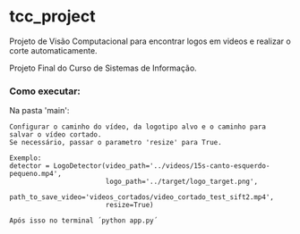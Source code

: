 # tcc_project

Projeto de Visão Computacional para encontrar logos em videos e realizar o corte automaticamente.

Projeto Final do Curso de Sistemas de Informação.

### Como executar:

Na pasta 'main':

    Configurar o caminho do vídeo, da logotipo alvo e o caminho para salvar o vídeo cortado.
    Se necessário, passar o parametro 'resize' para True.

    Exemplo:
    detector = LogoDetector(video_path='../videos/15s-canto-esquerdo-pequeno.mp4',
                            logo_path='../target/logo_target.png',
                            path_to_save_video='videos_cortados/video_cortado_test_sift2.mp4',
                            resize=True)

    Após isso no terminal ´python app.py´

